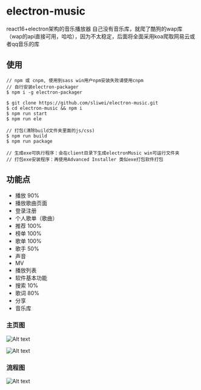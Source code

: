 # electron-music
react16+electron架构的音乐播放器
自己没有音乐库，就爬了酷狗的wap库（wap的api直接可用，哈哈），因为不太稳定，后面将全面采用koa爬取网易云或者qq音乐的库

## 使用
````
// npm 或 cnpm, 使用到sass win用户npm安装失败请使用cnpm
// 自行安装electron-packager
$ npm i -g electron-packager

$ git clone https://github.com/sliwei/electron-music.git
$ cd electron-music && npm i
$ npm run start
$ npm run ele

// 打包(清除build文件夹里面的js/css)
$ npm run build
$ npm run package

// 生成exe可执行程序：会在client目录下生成electronMusic win可运行文件夹
// 打包exe安装程序：再使用Advanced Installer 类似exe打包软件打包
````
## 功能点

* 播放    90%
* 播放歌曲页面
* 登录注册
* 个人歌单（歌曲）
* 推荐    100%
* 榜单    100%
* 歌单    100%
* 歌手    50%
* 声音
* MV
* 播放列表
* 软件基本功能
* 搜索 10%
* 歌词 80%
* 分享
* 音乐库

### 主页图

![Alt text](http://bstu.oss-cn-shenzhen.aliyuncs.com/QQ%E6%88%AA%E5%9B%BE20171206194755.png?Expires=1515147532&OSSAccessKeyId=TMP.AQHg3iWxY6nweubBK0PX8Xq8G--CffjPsDrntVheQ5EG0PVSox5C0CpVXSOIADAtAhUAmU-6zniyTxU6j5SoVBo9PbQEue8CFHvvb-KsebyOT842wPemCCC-8jrs&Signature=yJsMEiz5b4ht3jFgnIVaVCpP7Cg%3D)

![Alt text](http://bstu.oss-cn-shenzhen.aliyuncs.com/QQ%E6%88%AA%E5%9B%BE20171208195939.png?Expires=1515147557&OSSAccessKeyId=TMP.AQHg3iWxY6nweubBK0PX8Xq8G--CffjPsDrntVheQ5EG0PVSox5C0CpVXSOIADAtAhUAmU-6zniyTxU6j5SoVBo9PbQEue8CFHvvb-KsebyOT842wPemCCC-8jrs&Signature=IEK70lrGuwGzWHcMmnJN6gG1HEY%3D)

### 流程图

![Alt text](http://bstu.oss-cn-shenzhen.aliyuncs.com/%E6%9C%AA%E5%91%BD%E5%90%8D%E6%96%87%E4%BB%B6.png?Expires=1515147583&OSSAccessKeyId=TMP.AQHg3iWxY6nweubBK0PX8Xq8G--CffjPsDrntVheQ5EG0PVSox5C0CpVXSOIADAtAhUAmU-6zniyTxU6j5SoVBo9PbQEue8CFHvvb-KsebyOT842wPemCCC-8jrs&Signature=5ZGlnwyNmwO3gjT%2BuWra4afCTj8%3D)
